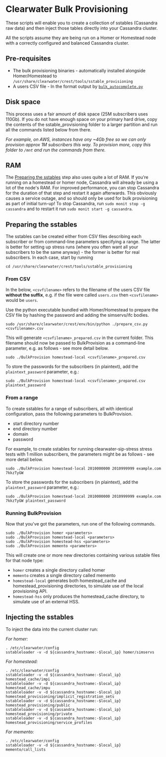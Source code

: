 # Clearwater Bulk Provisioning

These scripts will enable you to create a collection of sstables (Cassandra raw data) and then inject those tables directly into your Cassandra cluster.

All the scripts assume they are being run on a Homer or Homestead node with a correctly configured and balanced Cassandra cluster.

## Pre-requisites

* The bulk provisioning binaries - automatically installed alongside Homer/Homestead to `/usr/share/clearwater/crest/tools/sstable_provisioning`
* A users CSV file - In the format output by [`bulk_autocomplete.py`](https://github.com/Metaswitch/crest/blob/dev/docs/Bulk-Provisioning%20Numbers.md)

## Disk space

This process uses a fair amount of disk space (25M subscribers uses 110Gb).  If you do not have enough space on your primary hard drive, copy the contents of the sstable_provisioning folder to a larger partition and run all the commands listed below from there.

_For example, on AWS, instances have ony ~4Gb free so we can only provision approx 1M subscribers this way.  To provision more, copy this folder to `/mnt` and run the commands from there._

## RAM

The [Preparing the sstables](#preparing-the-sstables) step also uses quite a lot of RAM.  If you're running on a homestead or homer node, Cassandra will already be using a lot of the node's RAM.  For improved performance, you can stop Cassandra for the duration of that step and restart it again afterwards.  This obviously causes a service outage, and so should only be used for bulk provisioning as part of initial turn-up!  To stop Cassandra, run `sudo monit stop -g cassandra` and to restart it run `sudo monit start -g cassandra`.

## Preparing the sstables

The sstables can be created either from CSV files describing each subscriber or from command-line parameters specifying a range.  The latter is better for setting up stress runs (where you often want all your subscribers to be the same anyway) - the former is better for real subscribers. In each case, start by running

    cd /usr/share/clearwater/crest/tools/sstable_provisioning

### From CSV

In the below, `<csvfilename>` refers to the filename of the users CSV file **without the suffix**, e.g. if the file were called `users.csv` then `<csvfilename>` would be `users`.

Use the python executable bundled with Homer/Homestead to prepare the CSV file by hashing the password and adding the simservs/ifc bodies.

    sudo /usr/share/clearwater/crest/env/bin/python ./prepare_csv.py <csvfilename>.csv

This will generate `<csvfilename>_prepared.csv` in the current folder.  This filename should now be passed to BulkProvision as a command-line parameter, e.g. as follows - see more detail below.

    sudo ./BulkProvision homestead-local <csvfilename>_prepared.csv

To store the passwords for the subscribers (in plaintext), add the `plaintext_password` parameter, e.g.:

    sudo ./BulkProvision homestead-local <csvfilename>_prepared.csv plaintext_password


### From a range

To create sstables for a range of subscribers, all with identical configuration, pass the following parameters to BulkProvision.

*   start directory number
*   end directory number
*   domain
*   password

For example, to create sstables for running clearwater-sip-stress stress tests with 1 million subscribers, the parameters might be as follows - see more detail below.

    sudo ./BulkProvision homestead-local 2010000000 2010999999 example.com 7kkzTyGW

To store the passwords for the subscribers (in plaintext), add the `plaintext_password` parameter, e.g.:

    sudo ./BulkProvision homestead-local 2010000000 2010999999 example.com 7kkzTyGW plaintext_password

### Running BulkProvision

Now that you've got the parameters, run one of the following commands.

    sudo ./BulkProvision homer <parameters>
    sudo ./BulkProvision homestead-local <parameters>
    sudo ./BulkProvision homestead-hss <parameters>
    sudo ./BulkProvision memento <parameters>

This will create one or more new directories containing various sstable files for that node type:

* `homer` creates a single directory called homer
* `memento` creates a single directory called memento
* `homestead-local` generates both homestead\_cache and homestead\_provisioning directories, to simulate use of the local provisioning API.
* `homestead-hss` only produces the homestead\_cache directory, to simulate use of an external HSS.

## Injecting the sstables

To inject the data into the current cluster run:

_For homer:_

    . /etc/clearwater/config
    sstableloader -v -d ${cassandra_hostname:-$local_ip} homer/simservs

_For homestead:_

    . /etc/clearwater/config
    sstableloader -v -d ${cassandra_hostname:-$local_ip} homestead_cache/impi
    sstableloader -v -d ${cassandra_hostname:-$local_ip} homestead_cache/impu
    sstableloader -v -d ${cassandra_hostname:-$local_ip} homestead_provisioning/implicit_registration_sets
    sstableloader -v -d ${cassandra_hostname:-$local_ip} homestead_provisioning/public
    sstableloader -v -d ${cassandra_hostname:-$local_ip} homestead_provisioning/private
    sstableloader -v -d ${cassandra_hostname:-$local_ip} homestead_provisioning/service_profiles

_For memento:_

    . /etc/clearwater/config
    sstableloader -v -d ${cassandra_hostname:-$local_ip} memento/call_lists
